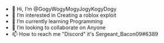 - 👋 Hi, I’m @GogyWogyMogyJogyKogyDogy
- 👀 I’m interested in Creating a roblox exploit
- 🌱 I’m currently learning Programming
- 💞️ I’m looking to collaborate on Anyone
- 📫 How to reach me "Discord" it's Sergeant_Bacon09#6389

<!---
GogyWogyMogyJogyKogyDogy/GogyWogyMogyJogyKogyDogy is a ✨ special ✨ repository because its `README.md` (this file) appears on your GitHub profile.
You can click the Preview link to take a look at your changes.
--->
